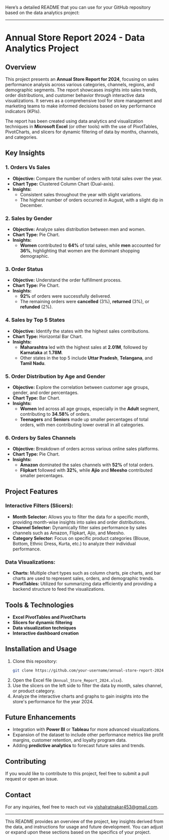 Here’s a detailed README that you can use for your GitHub repository based on the data analytics project:

---

# Annual Store Report 2024 - Data Analytics Project

## Overview

This project presents an **Annual Store Report for 2024**, focusing on sales performance analysis across various categories, channels, regions, and demographic segments. The report showcases insights into sales trends, order distributions, and customer behavior through interactive data visualizations. It serves as a comprehensive tool for store management and marketing teams to make informed decisions based on key performance indicators (KPIs).

The report has been created using data analytics and visualization techniques in **Microsoft Excel** (or other tools) with the use of PivotTables, PivotCharts, and slicers for dynamic filtering of data by months, channels, and categories.

## Key Insights

### 1. **Orders Vs Sales**
   - **Objective:** Compare the number of orders with total sales over the year.
   - **Chart Type:** Clustered Column Chart (Dual-axis).
   - **Insights:**
     - Consistent sales throughout the year with slight variations.
     - The highest number of orders occurred in August, with a slight dip in December.
  
### 2. **Sales by Gender**
   - **Objective:** Analyze sales distribution between men and women.
   - **Chart Type:** Pie Chart.
   - **Insights:**
     - **Women** contributed to **64%** of total sales, while **men** accounted for **36%**, highlighting that women are the dominant shopping demographic.

### 3. **Order Status**
   - **Objective:** Understand the order fulfillment process.
   - **Chart Type:** Pie Chart.
   - **Insights:**
     - **92%** of orders were successfully delivered.
     - The remaining orders were **cancelled** (3%), **returned** (3%), or **refunded** (2%).

### 4. **Sales by Top 5 States**
   - **Objective:** Identify the states with the highest sales contributions.
   - **Chart Type:** Horizontal Bar Chart.
   - **Insights:**
     - **Maharashtra** led with the highest sales at **2.01M**, followed by **Karnataka** at **1.78M**.
     - Other states in the top 5 include **Uttar Pradesh**, **Telangana**, and **Tamil Nadu**.

### 5. **Order Distribution by Age and Gender**
   - **Objective:** Explore the correlation between customer age groups, gender, and order percentages.
   - **Chart Type:** Bar Chart.
   - **Insights:**
     - **Women** led across all age groups, especially in the **Adult** segment, contributing to **34.58%** of orders.
     - **Teenagers** and **Seniors** made up smaller percentages of total orders, with men contributing lower overall in all categories.

### 6. **Orders by Sales Channels**
   - **Objective:** Breakdown of orders across various online sales platforms.
   - **Chart Type:** Pie Chart.
   - **Insights:**
     - **Amazon** dominated the sales channels with **52%** of total orders.
     - **Flipkart** followed with **32%**, while **Ajio** and **Meesho** contributed smaller percentages.

## Project Features

### Interactive Filters (Slicers):
- **Month Selector:** Allows you to filter the data for a specific month, providing month-wise insights into sales and order distributions.
- **Channel Selector:** Dynamically filter sales performance by sales channels such as Amazon, Flipkart, Ajio, and Meesho.
- **Category Selector:** Focus on specific product categories (Blouse, Bottom, Ethnic Dress, Kurta, etc.) to analyze their individual performance.

### Data Visualizations:
- **Charts:** Multiple chart types such as column charts, pie charts, and bar charts are used to represent sales, orders, and demographic trends.
- **PivotTables:** Utilized for summarizing data efficiently and providing a backend structure to feed the visualizations.

## Tools & Technologies
- **Excel PivotTables and PivotCharts**
- **Slicers for dynamic filtering**
- **Data visualization techniques**
- **Interactive dashboard creation**

## Installation and Usage
1. Clone this repository:
    ```bash
    git clone https://github.com/your-username/annual-store-report-2024.git
    ```
2. Open the Excel file (`Annual_Store_Report_2024.xlsx`).
3. Use the slicers on the left side to filter the data by month, sales channel, or product category.
4. Analyze the interactive charts and graphs to gain insights into the store's performance for the year 2024.

## Future Enhancements
- Integration with **Power BI** or **Tableau** for more advanced visualizations.
- Expansion of the dataset to include other performance metrics like profit margins, customer retention, and loyalty program data.
- Adding **predictive analytics** to forecast future sales and trends.

## Contributing
If you would like to contribute to this project, feel free to submit a pull request or open an issue.


## Contact
For any inquiries, feel free to reach out via [vishalratnakar453@gmail.com](mailto:vishalratnakar453@gmail.com).

---

This README provides an overview of the project, key insights derived from the data, and instructions for usage and future development. You can adjust or expand upon these sections based on the specifics of your project.
